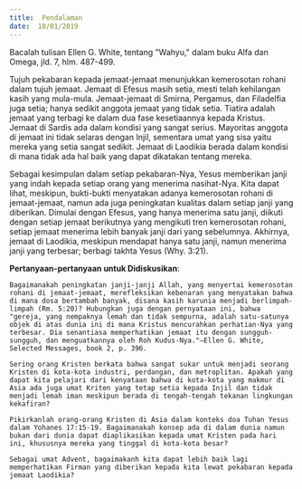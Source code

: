 ```yaml
---
title:  Pendalaman
date:  18/01/2019
---
```


Bacalah tulisan Ellen G. White, tentang "Wahyu," dalam buku Alfa dan Omega, jld. 7, hlm. 487-499.

Tujuh pekabaran kepada jemaat-jemaat menunjukkan kemerosotan rohani dalam tujuh jemaat. Jemaat di Efesus masih setia, mesti telah kehilangan kasih yang mula-mula. Jemaat-jemaat di Smirna, Pergamus, dan Filadelfia juga setia; hanya sedikit anggota jemaat yang tidak setia. Tiatira adalah jemaat yang terbagi ke dalam dua fase kesetiaannya kepada Kristus. Jemaat di Sardis ada dalam kondisi yang sangat serius. Mayoritas anggota di jemaat ini tidak selaras dengan Injil, sementara umat yang sisa yaitu mereka yang setia sangat sedikit. Jemaat di Laodikia berada dalam kondisi di mana tidak ada hal baik yang dapat dikatakan tentang mereka.

Sebagai kesimpulan dalam setiap pekabaran-Nya, Yesus memberikan janji yang indah kepada setiap orang yang menerima nasihat-Nya. Kita dapat lihat, meskipun, bukti-bukti menyatakan adanya kemerosotan rohani di jemaat-jemaat, namun ada juga peningkatan kualitas dalam setiap janji yang diberikan. Dimulai dengan Efesus, yang hanya menerima satu janji, diikuti dengan setiap jemaat berikutnya yang mengikuti tren kemerosotan rohani, setiap jemaat menerima lebih banyak janji dari yang sebelumnya. Akhirnya, jemaat di Laodikia, meskipun mendapat hanya satu janji, namun menerima janji yang terbesar; berbagi takhta Yesus (Why. 3:21).

**Pertanyaan-pertanyaan untuk Didiskusikan**:

`Bagaimanakah peningkatan janji-janji Allah, yang menyertai kemerosotan rohani di jemaat-jemaat, merefleksikan kebenaran yang menyatakan bahwa di mana dosa bertambah banyak, disana kasih karunia menjadi berlimpah-limpah (Rm. 5:20)? Hubungkan juga dengan pernyataan ini, bahwa "gereja, yang nempaknya lemah dan tidak sempurna, adalah satu-satunya objek di atas dunia ini di mana Kristus mencurahkan perhatian-Nya yang terbesar. Dia senantiasa memperhatikan jemaat itu dengan sungguh-sungguh, dan menguatkannya oleh Roh Kudus-Nya."—Ellen G. White, Selected Messages, book 2, p. 396.`

`Sering orang Kristen berkata bahwa sangat sukar untuk menjadi seorang Kristen di kota-kota industri, perdangan, dan metroplitan. Apakah yang dapat kita pelajari dari kenyataan bahwa di kota-kota yang makmur di Asia ada juga umat Kriten yang tetap setia kepada Injil dan tidak menjadi lemah iman meskipun berada di tengah-tengah tekanan lingkungan kekafiran?`

`Pikirkanlah orang-orang Kristen di Asia dalam konteks doa Tuhan Yesus dalam Yohanes 17:15-19. Bagaimanakah konsep ada di dalam dunia namun bukan dari dunia dapat diaplikasikan kepada umat Kristen pada hari ini, khususnya mereka yang tinggal di kota-kota besar?`

`Sebagai umat Advent, bagaimakanh kita dapat lebih baik lagi memperhatikan Firman yang diberikan kepada kita lewat pekabaran kepada jemaat Laodikia?`